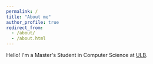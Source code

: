```yaml
---
permalink: /
title: "About me"
author_profile: true
redirect_from:
  - /about/
  - /about.html
---
```


Hello! I'm a Master's Student in Computer Science at [ULB](https://www.ulb.be/).
